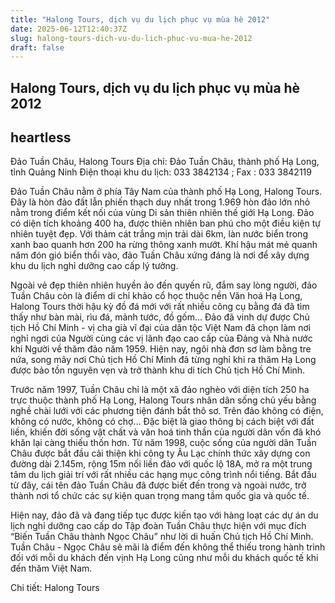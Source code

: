 ```yaml
---
title: "Halong Tours, dịch vụ du lịch phục vụ mùa hè 2012"
date: 2025-06-12T12:40:37Z
slug: halong-tours-dich-vu-du-lich-phuc-vu-mua-he-2012
draft: false
---
```


## Halong Tours, dịch vụ du lịch phục vụ mùa hè 2012

## heartless

Đảo Tuần Châu, Halong Tours
Địa chỉ: Đảo Tuần Châu, thành phố Hạ Long, tỉnh Quảng Ninh
Điện thoại khu du lịch: 033 3842134 ; Fax : 033 3842119
 

 
Đảo Tuần Châu nằm ở phía Tây Nam của thành phố Hạ Long, Halong Tours. Đây là hòn đảo đất lẫn phiến thạch duy nhất trong 1.969 hòn đảo lớn nhỏ nằm trong điểm kết nối của vùng Di sản thiên nhiên thế giới Hạ Long. Đảo có diện tích khoảng 400 ha, được thiên nhiên ban phú cho một điều kiện tự nhiên tuyệt đẹp. Với thảm cát trắng mịn trải dài 6km, làn nước biển trong xanh bao quanh hơn 200 ha rừng thông xanh mướt. Khí hậu mát mẻ quanh năm đón gió biển thổi vào, đảo Tuần Châu xứng đáng là nơi để xây dựng khu du lịch nghỉ dưỡng cao cấp lý tưởng.
 

 
Ngoài vẻ đẹp thiên nhiên huyền ảo đến quyến rũ, đắm say lòng người, đảo Tuần Châu còn là điểm di chỉ khảo cổ học thuộc nền Văn hoá Hạ Long, Halong Tours thời hậu kỳ đồ đá mới với rất nhiều công cụ bằng đá đã tìm thấy như bàn mài, rìu đá, mảnh tước, đồ gốm... Đảo đã vinh dự được Chủ tịch Hồ Chí Minh - vị cha già vĩ đại của dân tộc Việt Nam đã chọn làm nơi nghỉ ngơi của Người cùng các vị lãnh đạo cao cấp của Đảng và Nhà nước khi Người về thăm đảo năm 1959. Hiện nay, ngôi nhà đơn sơ làm bằng tre nứa, song mây nơi Chủ tịch Hồ Chí Minh đã từng nghỉ khi ra thăm Hạ Long được bảo tồn nguyên vẹn và trở thành khu di tích Chủ tịch Hồ Chí Minh.
 
Trước năm 1997, Tuần Châu chỉ là một xã đảo nghèo với diện tích 250 ha trực thuộc thành phố Hạ Long, Halong Tours nhân dân sống chủ yếu bằng nghề chài lưới với các phương tiện đánh bắt thô sơ. Trên đảo không có điện, không có nước, không có chợ… Đặc biệt là giao thông bị cách biệt với đất liền, khiến đời sống vật chất và văn hoá tinh thần của người dân vốn đã khó khăn lại càng thiếu thốn hơn. Từ năm 1998, cuộc sống của người dân Tuần Châu được bắt đầu cải thiện khi công ty Âu Lạc chính thức xây dựng con đường dài 2.145m, rộng 15m nối liền đảo với quốc lộ 18A, mở ra một trung tâm du lịch giải trí với rất nhiều các hạng mục công trình nổi tiếng. Bắt đầu từ đây, cái tên đảo Tuần Châu đã được biết đến trong và ngoài nước, trở thành nơi tổ chức các sự kiện quan trọng mang tầm quốc gia và quốc tế.
 

 
Hiện nay, đảo đã và đang tiếp tục được kiến tạo với hàng loạt các dự án du lịch nghỉ dưỡng cao cấp do Tập đoàn Tuần Châu thực hiện với mục đích “Biến Tuần Châu thành Ngọc Châu” như lời di huấn Chủ tịch Hồ Chí Minh. Tuần Châu - Ngọc Châu sẽ mãi là điểm đến không thể thiếu trong hành trình đối với mỗi du khách đến vịnh Hạ Long cũng như mỗi du khách quốc tế khi đến thăm Việt Nam.
 
Chi tiết: Halong Tours
